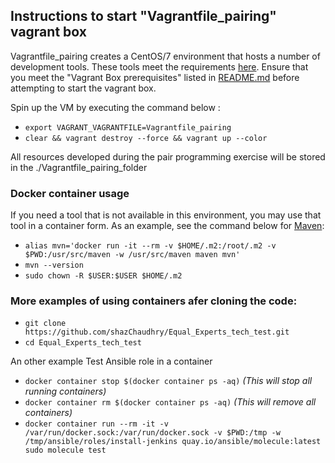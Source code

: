 ## Instructions to start "Vagrantfile_pairing" vagrant box
Vagrantfile_pairing creates a CentOS/7 environment that hosts a number of development tools. These tools meet the requirements [here](https://github.com/EqualExperts/interview-prep/tree/master/devops). Ensure that you meet the "Vagrant Box prerequisites" listed in [README.md](./README.md) before attempting to start the vagrant box.

Spin up the VM by executing the command below :
- `export VAGRANT_VAGRANTFILE=Vagrantfile_pairing`
- `clear && vagrant destroy --force && vagrant up --color`

All resources developed during the pair programming exercise will be stored in the ./Vagrantfile_pairing_folder

### Docker container usage
If you need a tool that is not available in this environment, you may use that tool in a container form. As an example, see the command below for [Maven](https://hub.docker.com/_/maven):
- `alias mvn='docker run -it --rm -v $HOME/.m2:/root/.m2 -v $PWD:/usr/src/maven -w /usr/src/maven maven mvn'`
- `mvn --version`
- `sudo chown -R $USER:$USER $HOME/.m2`

### More examples of using containers afer cloning the code:
- `git clone https://github.com/shazChaudhry/Equal_Experts_tech_test.git`
- `cd Equal_Experts_tech_test`

An other example Test Ansible role in a container
- `docker container stop $(docker container ps -aq)` _(This will stop all running containers)_
- `docker container rm $(docker container ps -aq)` _(This will remove all containers)_
- `docker container run --rm -it -v /var/run/docker.sock:/var/run/docker.sock -v $PWD:/tmp -w /tmp/ansible/roles/install-jenkins quay.io/ansible/molecule:latest sudo molecule test`
